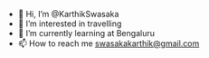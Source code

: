 - 👋 Hi, I’m @KarthikSwasaka
- 👀 I’m interested in travelling
- 🌱 I’m currently learning at Bengaluru
- 📫 How to reach me swasakakarthik@gmail.com

<!---
KarthikSwasaka/KarthikSwasaka is a ✨ special ✨ repository because its `README.md` (this file) appears on your GitHub profile.
You can click the Preview link to take a look at your changes.
--->
